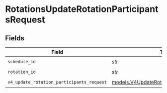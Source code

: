 # RotationsUpdateRotationParticipantsRequest


## Fields

| Field                                                                                          | Type                                                                                           | Required                                                                                       | Description                                                                                    |
| ---------------------------------------------------------------------------------------------- | ---------------------------------------------------------------------------------------------- | ---------------------------------------------------------------------------------------------- | ---------------------------------------------------------------------------------------------- |
| `schedule_id`                                                                                  | *str*                                                                                          | :heavy_check_mark:                                                                             | N/A                                                                                            |
| `rotation_id`                                                                                  | *str*                                                                                          | :heavy_check_mark:                                                                             | N/A                                                                                            |
| `v4_update_rotation_participants_request`                                                      | [models.V4UpdateRotationParticipantsRequest](../models/v4updaterotationparticipantsrequest.md) | :heavy_check_mark:                                                                             | N/A                                                                                            |